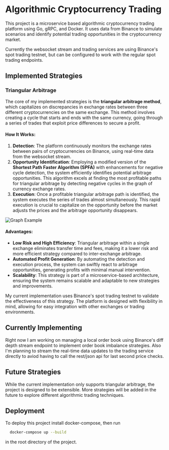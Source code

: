 # Algorithmic Cryptocurrency Trading

This project is a microservice based algorithmic cryptocurrency trading platform using Go, gRPC, and Docker. It uses data from Binance to simulate scenarios and identify potential trading opportunities in the cryptocurrency market.

Currently the websocket stream and trading services are using Binance's spot trading testnet, but can be configured to work with the regular spot trading endpoints.

## Implemented Strategies

### Triangular Arbitrage

The core of my implemented strategies is the **triangular arbitrage method**, which capitalizes on discrepancies in exchange rates between three different cryptocurrencies on the same exchange. This method involves creating a cycle that starts and ends with the same currency, going through a series of trades that exploit price differences to secure a profit.

#### How It Works:

1. **Detection**: The platform continuously monitors the exchange rates between pairs of cryptocurrencies on Binance, using real-time data from the websocket stream.
2. **Opportunity Identification**: Employing a modified version of the **Shortest Path Faster Algorithm (SPFA)** with enhancements for negative cycle detection, the system efficiently identifies potential arbitrage opportunities. This algorithm excels at finding the most profitable paths for triangular arbitrage by detecting negative cycles in the graph of currency exchange rates.
3. **Execution**: Once a profitable triangular arbitrage path is identified, the system executes the series of trades almost simultaneously. This rapid execution is crucial to capitalize on the opportunity before the market adjusts the prices and the arbitrage opportunity disappears.

![Graph Example](https://thealgoristsblob.blob.core.windows.net/thealgoristsimages/arbitrage-2.png)

#### Advantages:

- **Low Risk and High Efficiency**: Triangular arbitrage within a single exchange eliminates transfer time and fees, making it a lower risk and more efficient strategy compared to inter-exchange arbitrage.
- **Automated Profit Generation**: By automating the detection and execution process, the system can swiftly react to arbitrage opportunities, generating profits with minimal manual intervention.
- **Scalability**: This strategy is part of a microservice-based architecture, ensuring the system remains scalable and adaptable to new strategies and improvements.

My current implementation uses Binance's spot trading testnet to validate the effectiveness of this strategy. The platform is designed with flexibility in mind, allowing for easy integration with other exchanges or trading environments.

## Currently Implementing

Right now I am working on managing a local order book using Binance's diff depth stream endpoint to implement order book imbalance strategies. Also I'm planning to stream the real-time data updates to the trading service directly to aviod having to call the rest/json api for last second price checks.

## Future Strategies

While the current implementation only supports triangular arbitrage, the project is designed to be extensible. More strategies will be added in the future to explore different algorithmic trading techniques.

## Deployment

To deploy this project install docker-compose, then run

```bash
  docker-compose up --build
```

in the root directory of the project.
